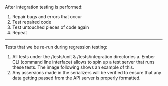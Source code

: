After integration testing is performed:
1) Repair bugs and errors that occur
2) Test repaired code
3) Test untouched pieces of code again
4) Repeat

-------------------

Tests that we be re-run during regression testing: 

1. All tests under the /tests/unit & /tests/integration directories
  a. Ember CLI (command line interface) allows to spin up a test server that runs these tests. The image following shows an example of this.
2. Any assersions made in the serializers will be verified to ensure that any data getting passed from the API server is properly formatted.
